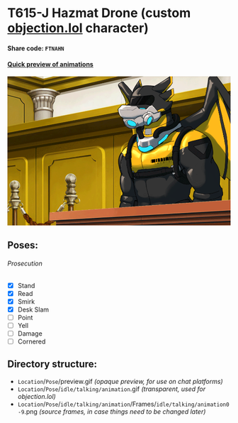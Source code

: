 # T615-J Hazmat Drone (custom [objection.lol](https://github.com/objection-lol/website/) character)
#### Share code: `FTNAHN`
#### [Quick preview of animations](https://objection.lol/objection/838174)
![Preview](/Prosecution/Smirk/smirk-preview.gif)

## Poses:
###### Prosecution
- [x] Stand
- [x] Read
- [x] Smirk
- [x] Desk Slam
- [ ] Point
- [ ] Yell
- [ ] Damage
- [ ] Cornered

## Directory structure:
* `Location`/`Pose`/preview.gif *(opaque preview, for use on chat platforms)*
* `Location`/`Pose`/`idle/talking/animation`.gif *(transparent, used for objection.lol)*
* `Location`/`Pose`/`idle/talking/animation`/Frames/`idle/talking/animation0-9`.png *(source frames, in case things need to be changed later)*
